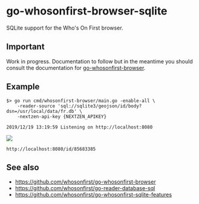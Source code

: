 # go-whosonfirst-browser-sqlite

SQLite support for the Who's On First browser.

## Important

Work in progress. Documentation to follow but in the meantime you should consult the documentation for [go-whosonfirst-browser](https://github.com/whosonfirst/go-whosonfirst-browser).

## Example

```
$> go run cmd/whosonfirst-browser/main.go -enable-all \
	-reader-source 'sql://sqlite3/geojson/id/body?dsn=/usr/local/data/fr.db' \
	-nextzen-api-key {NEXTZEN_APIKEY}

2019/12/19 13:19:59 Listening on http://localhost:8080
```

![](images/wof-browser-sqlite-seine-et-marne.jpg)

```
http://localhost:8080/id/85683385
```

## See also

* https://github.com/whosonfirst/go-whosonfirst-browser
* https://github.com/whosonfirst/go-reader-database-sql
* https://github.com/whosonfirst/go-whosonfirst-sqlite-features